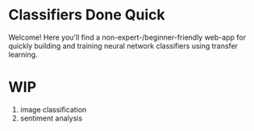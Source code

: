 # Classifiers Done Quick
Welcome! Here you'll find a non-expert-/beginner-friendly web-app for quickly building and training neural network classifiers using transfer learning.

# WIP
1. image classification
2. sentiment analysis
